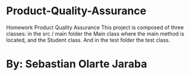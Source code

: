 # Product-Quality-Assurance
Homework Product Quality Assurance
This project is composed of three classes:
in the src / main folder the Main class where the main method is located, and the Student class.
And in the test folder the test class.
# By: Sebastian Olarte Jaraba
